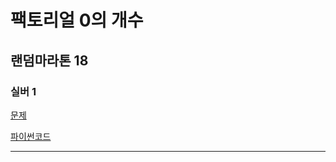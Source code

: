# 팩토리얼 0의 개수
## 랜덤마라톤 18
### 실버 1
[문제](https://www.acmicpc.net/problem/11687)

[파이썬코드](11687.py)

---